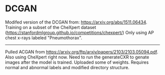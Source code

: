 # DCGAN

Modifed version of the DCGAN from: https://arxiv.org/abs/1511.06434.
Training on a subset of the CheXpert dataset (https://stanfordmlgroup.github.io/competitions/chexpert/)
Only using AP chest x-rays labeled "Pneumothorax".

-------------------------------------------------------------------------------

Pulled ACGAN from https://arxiv.org/ftp/arxiv/papers/2103/2103.05094.pdf. Also using CheXpert right now. Need to run the generateCXR to genate images after the model is trained. Uploaded some of weights. Requires normal and abnormal labels and modified directory structure.
